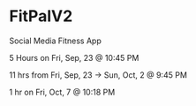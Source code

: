 # FitPalV2
 Social Media Fitness App

5 Hours on Fri, Sep, 23 @ 10:45 PM


11 hrs from Fri, Sep, 23 -> Sun, Oct, 2 @ 9:45 PM


1 hr on Fri, Oct, 7 @ 10:18 PM
